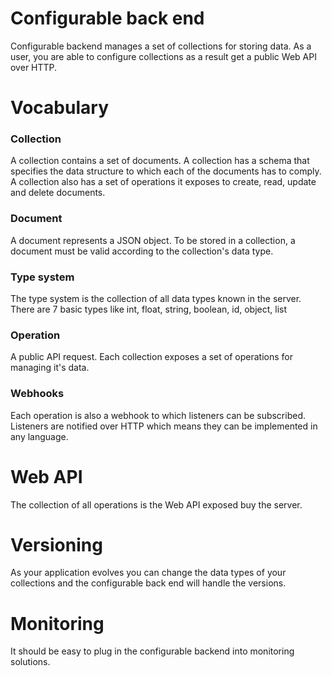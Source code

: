 # Configurable back end

Configurable backend manages a set of collections for 
storing data.  As a user, you are able to configure collections 
as a result get a public Web API over HTTP.  

# Vocabulary

### Collection

A collection contains a set of documents.
A collection has a schema that specifies the data structure 
to which each of the documents has to comply.
A collection also has a set of operations it exposes to 
create, read, update and delete documents.

### Document

A document represents a JSON object.  To be stored in 
a collection, a document must be valid according to the 
collection's data type.

### Type system

The type system is the collection of all data types known 
in the server.  There are 7 basic types like int, float, 
string, boolean, id, object, list 

### Operation

A public API request.  Each collection exposes a 
set of operations for managing it's data.

### Webhooks

Each operation is also a webhook to which listeners can be 
subscribed.  Listeners are notified over HTTP which means 
they can be implemented in any language. 

# Web API

The collection of all operations is the Web API exposed 
buy the server. 

# Versioning

As your application evolves you can change the data types 
of your collections and the configurable back end will handle 
the versions.

# Monitoring

It should be easy to plug in the configurable backend into 
monitoring solutions.